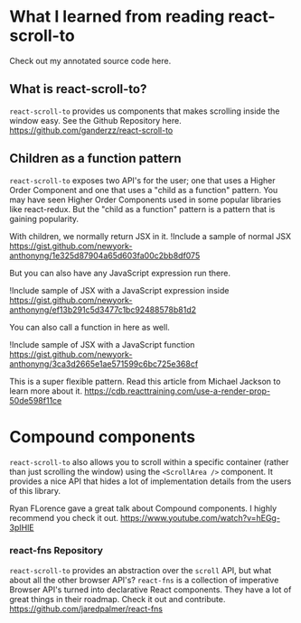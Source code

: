 # What I learned from reading react-scroll-to

Check out my annotated source code here.

## What is react-scroll-to?
`react-scroll-to` provides us components that makes scrolling inside the window easy. See the Github Repository here.
https://github.com/ganderzz/react-scroll-to

## Children as a function pattern
`react-scroll-to` exposes two API's for the user; one that uses a Higher Order Component and one that uses a "child as a function" pattern. You may have seen Higher Order Components used in some popular libraries like react-redux. But the "child as a function" pattern is a pattern that is gaining popularity.

With children, we normally return JSX in it.
!Include a sample of normal JSX
https://gist.github.com/newyork-anthonyng/1e325d87904a65d603fa00c2bb8df075

But you can also have any JavaScript expression run there.

!Include sample of JSX with a JavaScript expression inside
https://gist.github.com/newyork-anthonyng/ef13b291c5d3477c1bc92488578b81d2

You can also call a function in here as well.

!Include sample of JSX with a JavaScript function
https://gist.github.com/newyork-anthonyng/3ca3d2665e1ae571599c6bc725e368cf

This is a super flexible pattern. Read this article from Michael Jackson to learn more about it.
https://cdb.reacttraining.com/use-a-render-prop-50de598f11ce

# Compound components
`react-scroll-to` also allows you to scroll within a specific container (rather than just scrolling the window) using the `<ScrollArea />` component. It provides a nice API that hides a lot of implementation details from the users of this library.

Ryan FLorence gave a great talk about Compound components. I highly recommend you check it out.
https://www.youtube.com/watch?v=hEGg-3pIHlE

### react-fns Repository
`react-scroll-to` provides an abstraction over the `scroll` API, but what about all the other browser API's? `react-fns` is a collection of imperative Browser API's turned into declarative React components. They have a lot of great things in their roadmap. Check it out and contribute.
https://github.com/jaredpalmer/react-fns
